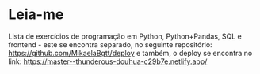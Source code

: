 # Leia-me
Lista de exercícios de programação em Python, Python+Pandas, SQL e frontend - este se encontra separado, no seguinte repositório:
https://github.com/MikaelaBgtt/deploy
e também, o deploy se encontra no link: https://master--thunderous-douhua-c29b7e.netlify.app/
